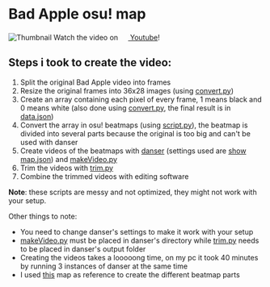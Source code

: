 # Bad Apple osu! map

![Thumbnail](thumbnail.png)
Watch the video on [<img src='https://www.youtube.com/s/desktop/7449ebf7/img/favicon_32x32.png' width='16px'/> Youtube](https://youtu.be/g4x5-5EV3K4)!

## Steps i took to create the video:
1. Split the original Bad Apple video into frames
2. Resize the original frames into 36x28 images (using [convert.py](https://github.com/D0m1nos/Bad-Apple-osu-map/blob/main/convert.py))
3. Create an array containing each pixel of every frame, 1 means black and 0 means white (also done using [convert.py](https://github.com/D0m1nos/Bad-Apple-osu-map/blob/main/convert.py), the final result is in [data.json](https://github.com/D0m1nos/Bad-Apple-osu-map/blob/main/data.json))
4. Convert the array in osu! beatmaps (using [script.py](https://github.com/D0m1nos/Bad-Apple-osu-map/blob/main/script.py)), the beatmap is divided into several parts because the original is too big and can't be used with danser
5. Create videos of the beatmaps with [danser](https://github.com/Wieku/danser-go) (settings used are [show map.json](https://github.com/D0m1nos/Bad-Apple-osu-map/blob/main/show%20map.json)) and [makeVideo.py](https://github.com/D0m1nos/Bad-Apple-osu-map/blob/main/makeVideo.py)
6. Trim the videos with [trim.py](https://github.com/D0m1nos/Bad-Apple-osu-map/blob/main/trim.py)
7. Combine the trimmed videos with editing software

**Note**: these scripts are messy and not optimized, they might not work with your setup.

Other things to note:
- You need to change danser's settings to make it work with your setup
- [makeVideo.py](https://github.com/D0m1nos/Bad-Apple-osu-map/blob/main/makeVideo.py) must be placed in danser's directory while [trim.py](https://github.com/D0m1nos/Bad-Apple-osu-map/blob/main/trim.py) needs to be placed in danser's output folder
- Creating the videos takes a looooong time, on my pc it took 40 minutes by running 3 instances of danser at the same time
- I used [this](https://osu.ppy.sh/beatmapsets/18260#osu/65419) map as reference to create the different beatmap parts